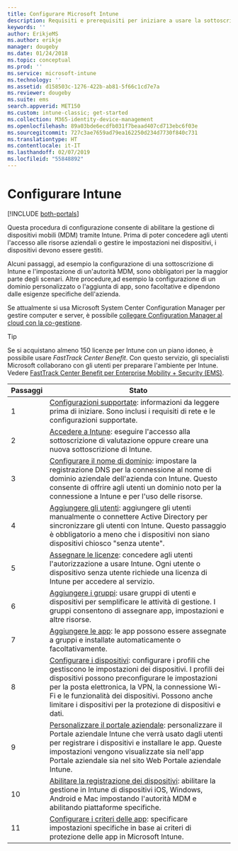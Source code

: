 ```yaml
---
title: Configurare Microsoft Intune
description: Requisiti e prerequisiti per iniziare a usare la sottoscrizione di Intune
keywords: ''
author: ErikjeMS
ms.author: erikje
manager: dougeby
ms.date: 01/24/2018
ms.topic: conceptual
ms.prod: ''
ms.service: microsoft-intune
ms.technology: ''
ms.assetid: d158503c-1276-422b-ab81-5f66c1cd7e7a
ms.reviewer: dougeby
ms.suite: ems
search.appverid: MET150
ms.custom: intune-classic; get-started
ms.collection: M365-identity-device-management
ms.openlocfilehash: 89a03bde6ecdfb031f7beaad407cd713ebc6f03e
ms.sourcegitcommit: 727c3ae7659ad79ea162250d234d7730f840c731
ms.translationtype: HT
ms.contentlocale: it-IT
ms.lasthandoff: 02/07/2019
ms.locfileid: "55848892"
---
```

# <a name="set-up-intune"></a>Configurare Intune

[!INCLUDE [both-portals](./includes/note-for-both-portals.md)]

Questa procedura di configurazione consente di abilitare la gestione di dispositivi mobili (MDM) tramite Intune. Prima di poter concedere agli utenti l'accesso alle risorse aziendali o gestire le impostazioni nei dispositivi, i dispositivi devono essere gestiti.

Alcuni passaggi, ad esempio la configurazione di una sottoscrizione di Intune e l'impostazione di un'autorità MDM, sono obbligatori per la maggior parte degli scenari. Altre procedure,ad esempio la configurazione di un dominio personalizzato o l'aggiunta di app, sono facoltative e dipendono dalle esigenze specifiche dell'azienda.

Se attualmente si usa Microsoft System Center Configuration Manager per gestire computer e server, è possibile [collegare Configuration Manager al cloud con la co-gestione](https://docs.microsoft.com/sccm/comanage/overview).

>[!TIP]
>Se si acquistano almeno 150 licenze per Intune con un piano idoneo, è possibile usare *FastTrack Center Benefit*. Con questo servizio, gli specialisti Microsoft collaborano con gli utenti per preparare l'ambiente per Intune. Vedere [FastTrack Center Benefit per Enterprise Mobility + Security (EMS)](https://docs.microsoft.com/enterprise-mobility-security/Solutions/enterprise-mobility-fasttrack-program).



| Passaggi |                                                                                                                       Stato                                                                                                                       |
|-------|----------------------------------------------------------------------------------------------------------------------------------------------------------------------------------------------------------------------------------------------------|
|   1   |                                        [Configurazioni supportate](supported-devices-browsers.md): informazioni da leggere prima di iniziare. Sono inclusi i requisiti di rete e le configurazioni supportate.                                         |
|   2   |                                                                 [Accedere a Intune](account-sign-up.md): eseguire l'accesso alla sottoscrizione di valutazione oppure creare una nuova sottoscrizione di Intune.                                                                  |
|   3   |                [Configurare il nome di dominio](custom-domain-name-configure.md): impostare la registrazione DNS per la connessione al nome di dominio aziendale dell'azienda con Intune. Questo consente di offrire agli utenti un dominio noto per la connessione a Intune e per l'uso delle risorse.                |
|   4   |                                   [Aggiungere gli utenti](users-add.md): aggiungere gli utenti manualmente o connettere Active Directory per sincronizzare gli utenti con Intune. Questo passaggio è obbligatorio a meno che i dispositivi non siano dispositivi chiosco "senza utente".                                    |
|   5   |                                            [Assegnare le licenze](licenses-assign.md): concedere agli utenti l'autorizzazione a usare Intune. Ogni utente o dispositivo senza utente richiede una licenza di Intune per accedere al servizio.                                             |
|   6   |                                               [Aggiungere i gruppi](groups-add.md): usare gruppi di utenti e dispositivi per semplificare le attività di gestione. I gruppi consentono di assegnare app, impostazioni e altre risorse.                                                |
|   7   |                                                                        [Aggiungere le app](apps-add.md): le app possono essere assegnate a gruppi e installate automaticamente o facoltativamente.                                                                         |
|   8   | [Configurare i dispositivi](device-profiles.md): configurare i profili che gestiscono le impostazioni dei dispositivi. I profili dei dispositivi possono preconfigurare le impostazioni per la posta elettronica, la VPN, la connessione Wi-Fi e le funzionalità dei dispositivi. Possono anche limitare i dispositivi per la protezione di dispositivi e dati. |
|   9   |       [Personalizzare il portale aziendale](company-portal-app.md): personalizzare il Portale aziendale Intune che verrà usato dagli utenti per registrare i dispositivi e installare le app. Queste impostazioni vengono visualizzate sia nell'app Portale aziendale sia nel sito Web Portale aziendale Intune.       |
|  10   |                                [Abilitare la registrazione dei dispositivi](mdm-authority-set.md): abilitare la gestione in Intune di dispositivi iOS, Windows, Android e Mac impostando l'autorità MDM e abilitando piattaforme specifiche.                                 |
|  11   |                                                        [Configurare i criteri delle app](app-protection-policy.md): specificare impostazioni specifiche in base ai criteri di protezione delle app in Microsoft Intune.                                                         |

